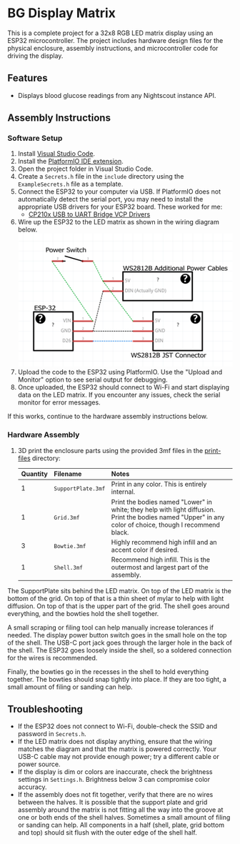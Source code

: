 # BG Display Matrix

This is a complete project for a 32x8 RGB LED matrix display using an ESP32 microcontroller. The project includes hardware design files for the physical enclosure, assembly instructions, and microcontroller code for driving the display.

## Features
- Displays blood glucose readings from any Nightscout instance API. 

## Assembly Instructions

### Software Setup

1. Install [Visual Studio Code](https://code.visualstudio.com/).
1. Install the [PlatformIO IDE extension](https://platformio.org/install/ide?install=vscode).
1. Open the project folder in Visual Studio Code.
1. Create a `Secrets.h` file in the `include` directory using the `ExampleSecrets.h` file as a template.
1. Connect the ESP32 to your computer via USB. If PlatformIO does not automatically detect the serial port, you may need to install the appropriate USB drivers for your ESP32 board. These worked for me:
   - [CP210x USB to UART Bridge VCP Drivers](https://www.silabs.com/software-and-tools/usb-to-uart-bridge-vcp-drivers?tab=downloads)
1. Wire up the ESP32 to the LED matrix as shown in the wiring diagram below.
   ![Wiring Diagram](WiringSchematic.png)
1. Upload the code to the ESP32 using PlatformIO. Use the "Upload and Monitor" option to see serial output for debugging.
1. Once uploaded, the ESP32 should connect to Wi-Fi and start displaying data on the LED matrix. If you encounter any issues, check the serial monitor for error messages.

If this works, continue to the hardware assembly instructions below.

### Hardware Assembly

1. 3D print the enclosure parts using the provided 3mf files in the [print-files](./print-files/) directory:

   | Quantity | Filename           | Notes                                                                                                                                                     |
   | -------- | ------------------ | --------------------------------------------------------------------------------------------------------------------------------------------------------- |
   | 1        | `SupportPlate.3mf` | Print in any color. This is entirely internal.                                                                                                            |
   | 1        | `Grid.3mf`         | Print the bodies named "Lower" in white; they help with light diffusion. Print the bodies named "Upper" in any color of choice, though I recommend black. |
   | 3        | `Bowtie.3mf`       | Highly recommend high infill and an accent color if desired.                                                                                              |
   | 1        | `Shell.3mf`        | Recommend high infill. This is the outermost and largest part of the assembly.                                                                            |

The SupportPlate sits behind the LED matrix. On top of the LED matrix is the bottom of the grid. On top of that is a thin sheet of mylar to help with light diffusion. On top of that is the upper part of the grid. The shell goes around everything, and the bowties hold the shell together.

A small scraping or filing tool can help manually increase tolerances if needed. The display power button switch goes in the small hole on the top of the shell. The USB-C port jack goes through the larger hole in the back of the shell. The ESP32 goes loosely inside the shell, so a soldered connection for the wires is recommended.

Finally, the bowties go in the recesses in the shell to hold everything together. The bowties should snap tightly into place. If they are too tight, a small amount of filing or sanding can help.

## Troubleshooting

- If the ESP32 does not connect to Wi-Fi, double-check the SSID and password in `Secrets.h`.
- If the LED matrix does not display anything, ensure that the wiring matches the diagram and that the matrix is powered correctly. Your USB-C cable may not provide enough power; try a different cable or power source.
- If the display is dim or colors are inaccurate, check the brightness settings in `Settings.h`. Brightness below 3 can compromise color accuracy.
- If the assembly does not fit together, verify that there are no wires between the halves. It is possible that the support plate and grid assembly around the matrix is not fitting all the way into the groove at one or both ends of the shell halves. Sometimes a small amount of filing or sanding can help. All components in a half (shell, plate, grid bottom and top) should sit flush with the outer edge of the shell half.